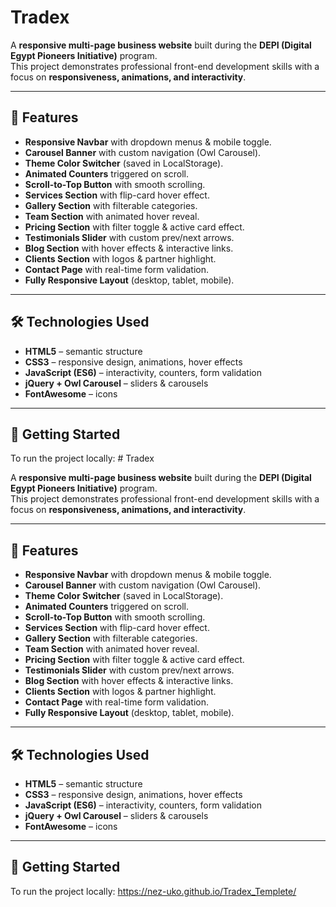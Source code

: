 # Tradex

A **responsive multi-page business website** built during the **DEPI (Digital Egypt Pioneers Initiative)** program.  
This project demonstrates professional front-end development skills with a focus on **responsiveness, animations, and interactivity**.

---

## 🌟 Features

- **Responsive Navbar** with dropdown menus & mobile toggle.  
- **Carousel Banner** with custom navigation (Owl Carousel).  
- **Theme Color Switcher** (saved in LocalStorage).  
- **Animated Counters** triggered on scroll.  
- **Scroll-to-Top Button** with smooth scrolling.  
- **Services Section** with flip-card hover effect.  
- **Gallery Section** with filterable categories.  
- **Team Section** with animated hover reveal.  
- **Pricing Section** with filter toggle & active card effect.  
- **Testimonials Slider** with custom prev/next arrows.  
- **Blog Section** with hover effects & interactive links.  
- **Clients Section** with logos & partner highlight.  
- **Contact Page** with real-time form validation.  
- **Fully Responsive Layout** (desktop, tablet, mobile).  

---

## 🛠️ Technologies Used

- **HTML5** – semantic structure  
- **CSS3** – responsive design, animations, hover effects  
- **JavaScript (ES6)** – interactivity, counters, form validation  
- **jQuery + Owl Carousel** – sliders & carousels  
- **FontAwesome** – icons  

---

## 🚀 Getting Started

To run the project locally: # Tradex

A **responsive multi-page business website** built during the **DEPI (Digital Egypt Pioneers Initiative)** program.  
This project demonstrates professional front-end development skills with a focus on **responsiveness, animations, and interactivity**.

---

## 🌟 Features

- **Responsive Navbar** with dropdown menus & mobile toggle.  
- **Carousel Banner** with custom navigation (Owl Carousel).  
- **Theme Color Switcher** (saved in LocalStorage).  
- **Animated Counters** triggered on scroll.  
- **Scroll-to-Top Button** with smooth scrolling.  
- **Services Section** with flip-card hover effect.  
- **Gallery Section** with filterable categories.  
- **Team Section** with animated hover reveal.  
- **Pricing Section** with filter toggle & active card effect.  
- **Testimonials Slider** with custom prev/next arrows.  
- **Blog Section** with hover effects & interactive links.  
- **Clients Section** with logos & partner highlight.  
- **Contact Page** with real-time form validation.  
- **Fully Responsive Layout** (desktop, tablet, mobile).  

---

## 🛠️ Technologies Used

- **HTML5** – semantic structure  
- **CSS3** – responsive design, animations, hover effects  
- **JavaScript (ES6)** – interactivity, counters, form validation  
- **jQuery + Owl Carousel** – sliders & carousels  
- **FontAwesome** – icons  

---

## 🚀 Getting Started

To run the project locally: https://nez-uko.github.io/Tradex_Templete/



